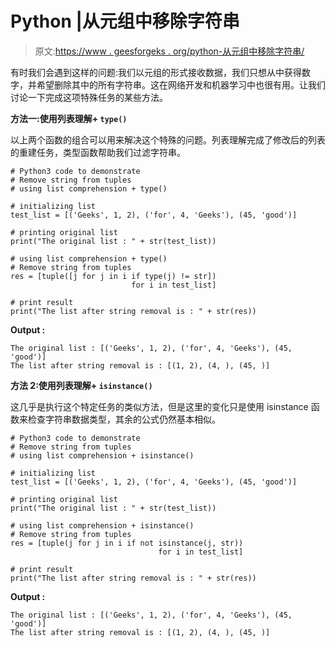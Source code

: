 # Python |从元组中移除字符串

> 原文:[https://www . geesforgeks . org/python-从元组中移除字符串/](https://www.geeksforgeeks.org/python-removing-strings-from-tuple/)

有时我们会遇到这样的问题:我们以元组的形式接收数据，我们只想从中获得数字，并希望删除其中的所有字符串。这在网络开发和机器学习中也很有用。让我们讨论一下完成这项特殊任务的某些方法。

**方法一:使用列表理解+ `type()`**

以上两个函数的组合可以用来解决这个特殊的问题。列表理解完成了修改后的列表的重建任务，类型函数帮助我们过滤字符串。

```
# Python3 code to demonstrate
# Remove string from tuples
# using list comprehension + type()

# initializing list
test_list = [('Geeks', 1, 2), ('for', 4, 'Geeks'), (45, 'good')]

# printing original list
print("The original list : " + str(test_list))

# using list comprehension + type()
# Remove string from tuples
res = [tuple([j for j in i if type(j) != str])
                           for i in test_list]

# print result
print("The list after string removal is : " + str(res))
```

**Output :**

```
The original list : [('Geeks', 1, 2), ('for', 4, 'Geeks'), (45, 'good')]
The list after string removal is : [(1, 2), (4, ), (45, )]

```

**方法 2:使用列表理解+ `isinstance()`**

这几乎是执行这个特定任务的类似方法，但是这里的变化只是使用 isinstance 函数来检查字符串数据类型，其余的公式仍然基本相似。

```
# Python3 code to demonstrate
# Remove string from tuples
# using list comprehension + isinstance()

# initializing list
test_list = [('Geeks', 1, 2), ('for', 4, 'Geeks'), (45, 'good')]

# printing original list
print("The original list : " + str(test_list))

# using list comprehension + isinstance()
# Remove string from tuples
res = [tuple(j for j in i if not isinstance(j, str))
                                 for i in test_list]

# print result
print("The list after string removal is : " + str(res))
```

**Output :**

```
The original list : [('Geeks', 1, 2), ('for', 4, 'Geeks'), (45, 'good')]
The list after string removal is : [(1, 2), (4, ), (45, )]

```